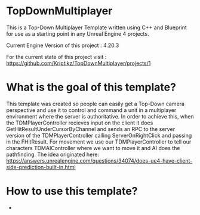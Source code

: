 # TopDownMultiplayer
This is a Top-Down Multiplayer Template written using C++ and Blueprint for use as a starting point in any Unreal Engine 4 projects.

Current Engine Version of this project : 4.20.3

For the current state of this project visit : https://github.com/Kriptikz/TopDownMultiplayer/projects/1

# What is the goal of this template?
This template was created so people can easily get a Top-Down camera perspective and use it to control and command a unit in a multiplayer environment where the server is authoritative. In order to achieve this, when the TDMPlayerController recieves input on the client it does GetHitResultUnderCursorByChannel and sends an RPC to the server version of the TDMPlayerController calling ServerOnRightClick and passing in the FHitResult. For movement we use our TDMPlayerController to tell our characters TDMAIController where we want to move it and AI does the pathfinding. The idea originated here: https://answers.unrealengine.com/questions/34074/does-ue4-have-client-side-prediction-built-in.html

# How to use this template?
-
